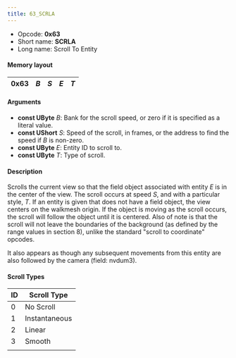 ```yaml
---
title: 63_SCRLA
---
```


-   Opcode: **0x63**
-   Short name: **SCRLA**
-   Long name: Scroll To Entity

#### Memory layout

| 0x63 | *B* | *S* | *E* | *T* |
|------|-----|-----|-----|-----|

#### Arguments

-   **const UByte** *B*: Bank for the scroll speed, or zero if it is specified as a literal value.
-   **const UShort** *S*: Speed of the scroll, in frames, or the address to find the speed if *B* is non-zero.
-   **const UByte** *E*: Entity ID to scroll to.
-   **const UByte** *T*: Type of scroll.

#### Description

Scrolls the current view so that the field object associated with entity *E* is in the center of the view. The scroll occurs at speed *S*, and with a particular style, *T*. If an entity is given that does not have a field object, the view centers on the walkmesh origin. If the object is moving as the scroll occurs, the scroll will follow the object until it is centered. Also of note is that the scroll will not leave the boundaries of the background (as defined by the range values in section 8), unlike the standard "scroll to coordinate" opcodes.

It also appears as though any subsequent movements from this entity are also followed by the camera (field: nvdum3).

#### Scroll Types

| ID  | Scroll Type   |
|-----|---------------|
| 0   | No Scroll     |
| 1   | Instantaneous |
| 2   | Linear        |
| 3   | Smooth        |
|     |               |
